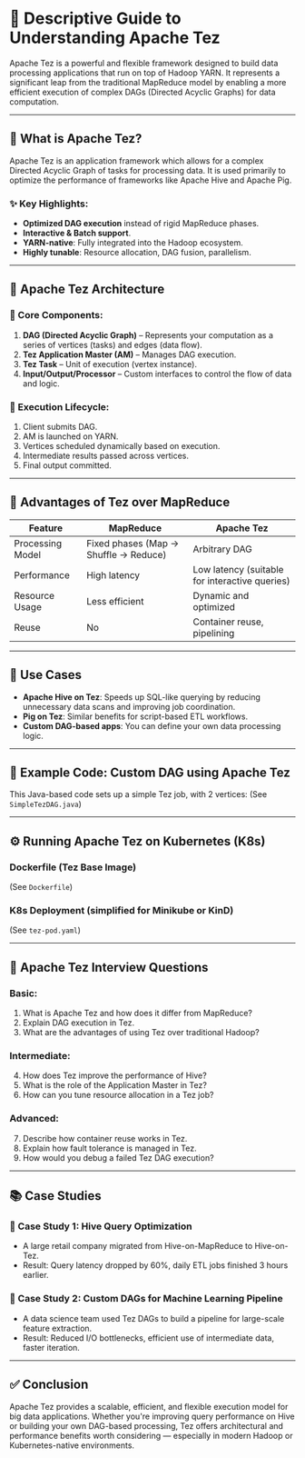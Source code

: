 
# 📘 Descriptive Guide to Understanding Apache Tez

Apache Tez is a powerful and flexible framework designed to build data processing applications that run on top of Hadoop YARN. It represents a significant leap from the traditional MapReduce model by enabling a more efficient execution of complex DAGs (Directed Acyclic Graphs) for data computation.

---

## 🔹 What is Apache Tez?
Apache Tez is an application framework which allows for a complex Directed Acyclic Graph of tasks for processing data. It is used primarily to optimize the performance of frameworks like Apache Hive and Apache Pig.

### ✨ Key Highlights:
- **Optimized DAG execution** instead of rigid MapReduce phases.
- **Interactive & Batch support**.
- **YARN-native**: Fully integrated into the Hadoop ecosystem.
- **Highly tunable**: Resource allocation, DAG fusion, parallelism.

---

## 🔧 Apache Tez Architecture

### 🧩 Core Components:
1. **DAG (Directed Acyclic Graph)** – Represents your computation as a series of vertices (tasks) and edges (data flow).
2. **Tez Application Master (AM)** – Manages DAG execution.
3. **Tez Task** – Unit of execution (vertex instance).
4. **Input/Output/Processor** – Custom interfaces to control the flow of data and logic.

### 🔄 Execution Lifecycle:
1. Client submits DAG.
2. AM is launched on YARN.
3. Vertices scheduled dynamically based on execution.
4. Intermediate results passed across vertices.
5. Final output committed.

---

## 🚀 Advantages of Tez over MapReduce
| Feature | MapReduce | Apache Tez |
|--------|------------|------------|
| Processing Model | Fixed phases (Map -> Shuffle -> Reduce) | Arbitrary DAG |
| Performance | High latency | Low latency (suitable for interactive queries) |
| Resource Usage | Less efficient | Dynamic and optimized |
| Reuse | No | Container reuse, pipelining |

---

## 📌 Use Cases
- **Apache Hive on Tez**: Speeds up SQL-like querying by reducing unnecessary data scans and improving job coordination.
- **Pig on Tez**: Similar benefits for script-based ETL workflows.
- **Custom DAG-based apps**: You can define your own data processing logic.

---

## 📎 Example Code: Custom DAG using Apache Tez

This Java-based code sets up a simple Tez job, with 2 vertices:
(See `SimpleTezDAG.java`)

---

## ⚙️ Running Apache Tez on Kubernetes (K8s)

### Dockerfile (Tez Base Image)
(See `Dockerfile`)

### K8s Deployment (simplified for Minikube or KinD)
(See `tez-pod.yaml`)

---

## 🧠 Apache Tez Interview Questions

### Basic:
1. What is Apache Tez and how does it differ from MapReduce?
2. Explain DAG execution in Tez.
3. What are the advantages of using Tez over traditional Hadoop?

### Intermediate:
4. How does Tez improve the performance of Hive?
5. What is the role of the Application Master in Tez?
6. How can you tune resource allocation in a Tez job?

### Advanced:
7. Describe how container reuse works in Tez.
8. Explain how fault tolerance is managed in Tez.
9. How would you debug a failed Tez DAG execution?

---

## 📚 Case Studies

### 📌 Case Study 1: Hive Query Optimization
- A large retail company migrated from Hive-on-MapReduce to Hive-on-Tez.
- Result: Query latency dropped by 60%, daily ETL jobs finished 3 hours earlier.

### 📌 Case Study 2: Custom DAGs for Machine Learning Pipeline
- A data science team used Tez DAGs to build a pipeline for large-scale feature extraction.
- Result: Reduced I/O bottlenecks, efficient use of intermediate data, faster iteration.

---

## ✅ Conclusion
Apache Tez provides a scalable, efficient, and flexible execution model for big data applications. Whether you're improving query performance on Hive or building your own DAG-based processing, Tez offers architectural and performance benefits worth considering — especially in modern Hadoop or Kubernetes-native environments.

